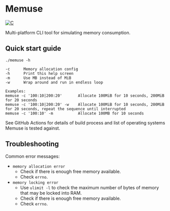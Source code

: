 # Memuse

[![C](https://github.com/ipastusi/memuse/actions/workflows/ci.yml/badge.svg?branch=master)](https://github.com/ipastusi/memuse/actions/workflows/ci.yml)

Multi-platform CLI tool for simulating memory consumption.

## Quick start guide

```
./memuse -h

-c      Memory allocation config
-h      Print this help screen
-m      Use MB instead of MiB
-w      Wrap around and run in endless loop

Examples:
memuse -c '100:10|200:20'       Allocate 100MiB for 10 seconds, 200MiB for 20 seconds
memuse -c '100:10|200:20' -w    Allocate 100MiB for 10 seconds, 200MiB for 20 seconds, repeat the sequence until interrupted
memuse -c '100:10' -m           Allocate 100MB for 10 seconds
```

See GitHub Actions for details of build process and list of operating systems Memuse is tested against.

## Troubleshooting

Common error messages:

- `memory allocation error`
  - Check if there is enough free memory available.
  - Check `errno`.
- `memory locking error`
  - Use `ulimit -l` to check the maximum number of bytes of memory that may be locked into RAM.
  - Check if there is enough free memory available.
  - Check `errno`.
